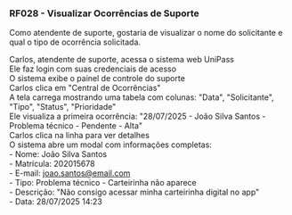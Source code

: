 ### **RF028 \- Visualizar Ocorrências de Suporte**

Como atendente de suporte, gostaria de visualizar o nome do solicitante e qual o tipo de ocorrência solicitada.

Carlos, atendente de suporte, acessa o sistema web UniPass  
Ele faz login com suas credenciais de acesso  
O sistema exibe o painel de controle do suporte  
Carlos clica em "Central de Ocorrências"  
A tela carrega mostrando uma tabela com colunas: "Data", "Solicitante", "Tipo", "Status", "Prioridade"  
Ele visualiza a primeira ocorrência: "28/07/2025 \- João Silva Santos \- Problema técnico \- Pendente \- Alta"  
Carlos clica na linha para ver detalhes  
O sistema abre um modal com informações completas:  
  \- Nome: João Silva Santos  
  \- Matrícula: 202015678  
  \- E-mail: joao.santos@email.com  
  \- Tipo: Problema técnico \- Carteirinha não aparece  
  \- Descrição: "Não consigo acessar minha carteirinha digital no app"  
  \- Data: 28/07/2025 14:23